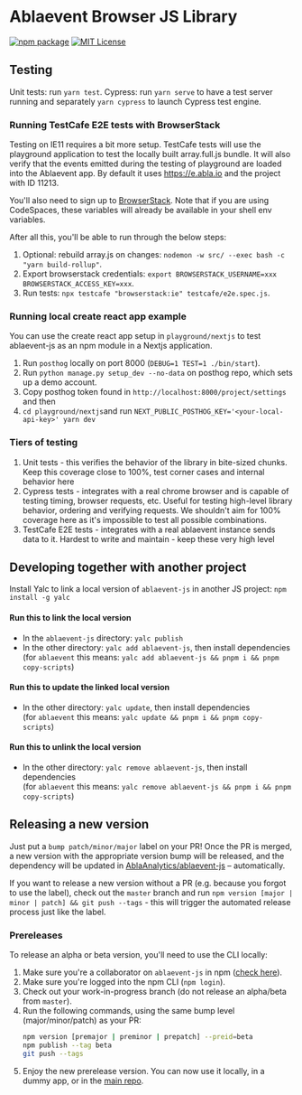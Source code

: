 # Ablaevent Browser JS Library

[![npm package](https://img.shields.io/npm/v/ablaevent-js?style=flat-square)](https://www.npmjs.com/package/ablaevent-js)
[![MIT License](https://img.shields.io/badge/License-MIT-red.svg?style=flat-square)](https://opensource.org/licenses/MIT)
 

## Testing

Unit tests: run `yarn test`.
Cypress: run `yarn serve` to have a test server running and separately `yarn cypress` to launch Cypress test engine.

### Running TestCafe E2E tests with BrowserStack

Testing on IE11 requires a bit more setup. TestCafe tests will use the
playground application to test the locally built array.full.js bundle. It will
also verify that the events emitted during the testing of playground are loaded
into the Ablaevent app. By default it uses https://e.abla.io and the
project with ID 11213. 

You'll also need to sign up to [BrowserStack](https://www.browserstack.com/).
Note that if you are using CodeSpaces, these variables will already be available
in your shell env variables.

After all this, you'll be able to run through the below steps:

1. Optional: rebuild array.js on changes: `nodemon -w src/ --exec bash -c "yarn build-rollup"`.
1. Export browserstack credentials: `export BROWSERSTACK_USERNAME=xxx BROWSERSTACK_ACCESS_KEY=xxx`.
1. Run tests: `npx testcafe "browserstack:ie" testcafe/e2e.spec.js`.

### Running local create react app example

You can use the create react app setup in `playground/nextjs` to test ablaevent-js as an npm module in a Nextjs application.

1. Run `posthog` locally on port 8000 (`DEBUG=1 TEST=1 ./bin/start`).
2. Run `python manage.py setup_dev --no-data` on posthog repo, which sets up a demo account.
3. Copy posthog token found in `http://localhost:8000/project/settings` and then
4. `cd playground/nextjs`and run `NEXT_PUBLIC_POSTHOG_KEY='<your-local-api-key>' yarn dev`

### Tiers of testing

1. Unit tests - this verifies the behavior of the library in bite-sized chunks. Keep this coverage close to 100%, test corner cases and internal behavior here
2. Cypress tests - integrates with a real chrome browser and is capable of testing timing, browser requests, etc. Useful for testing high-level library behavior, ordering and verifying requests. We shouldn't aim for 100% coverage here as it's impossible to test all possible combinations.
3. TestCafe E2E tests - integrates with a real ablaevent instance sends data to it. Hardest to write and maintain - keep these very high level

## Developing together with another project

Install Yalc to link a local version of `ablaevent-js` in another JS project: `npm install -g yalc` 

#### Run this to link the local version

- In the `ablaevent-js` directory: `yalc publish`
- In the other directory: `yalc add ablaevent-js`, then install dependencies  
  (for `ablaevent` this means: `yalc add ablaevent-js && pnpm i && pnpm copy-scripts`)

#### Run this to update the linked local version

- In the other directory: `yalc update`, then install dependencies  
  (for `ablaevent` this means: `yalc update && pnpm i && pnpm copy-scripts`)

#### Run this to unlink the local version

- In the other directory: `yalc remove ablaevent-js`, then install dependencies  
  (for `ablaevent` this means: `yalc remove ablaevent-js && pnpm i && pnpm copy-scripts`)

## Releasing a new version

Just put a `bump patch/minor/major` label on your PR! Once the PR is merged, a new version with the appropriate version bump will be released, and the dependency will be updated in [AblaAnalytics/ablaevent-js](https://github.com/AblaAnalytics/ablaevent-js) – automatically.
 
If you want to release a new version without a PR (e.g. because you forgot to use the label), check out the `master` branch and run `npm version [major | minor | patch] && git push --tags` - this will trigger the automated release process just like the label.

### Prereleases

To release an alpha or beta version, you'll need to use the CLI locally:

1. Make sure you're a collaborator on `ablaevent-js` in npm ([check here](https://www.npmjs.com/package/ablaevent-js)).
2. Make sure you're logged into the npm CLI (`npm login`).
3. Check out your work-in-progress branch (do not release an alpha/beta from `master`).
4. Run the following commands, using the same bump level (major/minor/patch) as your PR:
    ```bash
    npm version [premajor | preminor | prepatch] --preid=beta
    npm publish --tag beta
    git push --tags
    ```
5. Enjoy the new prerelease version. You can now use it locally, in a dummy app, or in the [main repo](https://github.com/AblaAnalytics/ablaevent-js).
